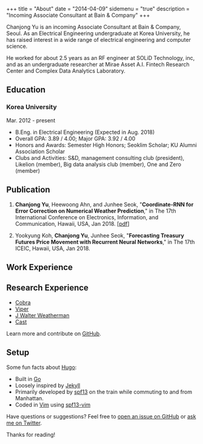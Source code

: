 +++
title = "About"
date = "2014-04-09"
sidemenu = "true"
description = "Incoming Associate Consultant at Bain & Company"
+++

Chanjong Yu is an incoming Associate Consultant at Bain & Company, Seoul. As an Electrical Engineering undergraduate at Korea University, he has raised interest in a wide range of electrical engineering and computer science. 

He worked for about 2.5 years as an RF engineer at SOLiD Technology, inc, and as an undergraduate researcher at Mirae Asset A.I. Fintech Research Center and Complex Data Analytics Laboratory.

## Education
### Korea University 
Mar. 2012 - present

* B.Eng. in Electrical Engineering (Expected in Aug. 2018)
* Overall GPA: 3.89 / 4.00; Major GPA: 3.92 / 4.00
* Honors and Awards: Semester High Honors; Seoklim Scholar; KU Alumni Association Scholar
* Clubs and Activities: S&D, management consulting club (president), Likelion (member), Big data analysis club (member), One and Zero (member)

## Publication
1. **Chanjong Yu**, Heewoong Ahn, and Junhee Seok, "__Coordinate-RNN for Error Correction on Numerical Weather Prediction__," in The 17th International Conference on Electronics, Information, and Communication, Hawaii, USA, Jan 2018. [[pdf](https://ieeexplore.ieee.org/document/8330699/)]

2.  Yookyung Koh, **Chanjong Yu**, Junhee Seok, "__Forecasting Treasury Futures Price Movement with Recurrent Neural Networks__," in The 17th ICEIC, Hawaii, USA, Jan 2018.

## Work Experience 

## Research Experience

* [Cobra](https://github.com/spf13/cobra)
* [Viper](https://github.com/spf13/viper)
* [J Walter Weatherman](https://github.com/spf13/jWalterWeatherman)
* [Cast](https://github.com/spf13/cast)

Learn more and contribute on [GitHub](https://github.com/spf13).

## Setup

Some fun facts about [Hugo](http://gohugo.io/):

* Built in [Go](http://golang.org/)
* Loosely inspired by [Jekyll](http://jekyllrb.com/)
* Primarily developed by [spf13](http://spf13.com/) on the train while commuting to and from Manhattan.
* Coded in [Vim](http://vim.org) using [spf13-vim](http://vim.spf13.com/)

Have questions or suggestions? Feel free to [open an issue on GitHub](https://github.com/spf13/hugo/issues/new) or [ask me on Twitter](https://twitter.com/spf13).

Thanks for reading!
